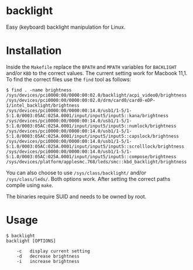 # backlight
Easy (keyboard) backlight manipulation for Linux.

# Installation

Inside the `Makefile` replace the `BPATH` and `MPATH` variables for `BACKLIGHT` and/or `KBD` to the correct values. The current setting work for Macbook 11,1.
To find the correct files use the `find` tool as follows:

```
$ find . -name brightness
/sys/devices/pci0000:00/0000:00:02.0/backlight/acpi_video0/brightness
/sys/devices/pci0000:00/0000:00:02.0/drm/card0/card0-eDP-1/intel_backlight/brightness
/sys/devices/pci0000:00/0000:00:14.0/usb1/1-5/1-5:1.0/0003:05AC:025A.0001/input/input5/input5::kana/brightness
/sys/devices/pci0000:00/0000:00:14.0/usb1/1-5/1-5:1.0/0003:05AC:025A.0001/input/input5/input5::numlock/brightness
/sys/devices/pci0000:00/0000:00:14.0/usb1/1-5/1-5:1.0/0003:05AC:025A.0001/input/input5/input5::capslock/brightness
/sys/devices/pci0000:00/0000:00:14.0/usb1/1-5/1-5:1.0/0003:05AC:025A.0001/input/input5/input5::scrolllock/brightness
/sys/devices/pci0000:00/0000:00:14.0/usb1/1-5/1-5:1.0/0003:05AC:025A.0001/input/input5/input5::compose/brightness
/sys/devices/platform/applesmc.768/leds/smc::kbd_backlight/brightness
```

You can also choose to use `/sys/class/backlight/` and/or `/sys/class/leds/`. Both options work.
After setting the correct paths compile using `make`.

The binaries require SUID and needs to be owned by root.

# Usage

```
$ backlight
backlight [OPTIONS]

	-c	 display current setting
	-d	 decrease brightness
	-i	 increase brightness
```


